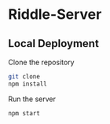 # Riddle-Server

## Local Deployment

Clone the repository
```bash
git clone
npm install
```

Run the server
```bash
npm start
```

